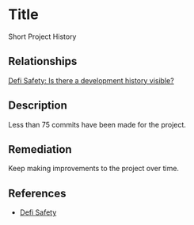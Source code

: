 # Title
Short Project History

## Relationships
[Defi Safety: Is there a development history visible?](https://docs.defisafety.com/review-process-documentation/process-quality-audit-process#is-there-a-development-history-visible)

## Description
Less than 75 commits have been made for the project.

## Remediation
Keep making improvements to the project over time.

## References
- [Defi Safety](https://docs.defisafety.com/review-process-documentation/process-quality-audit-process#summary-of-the-process)